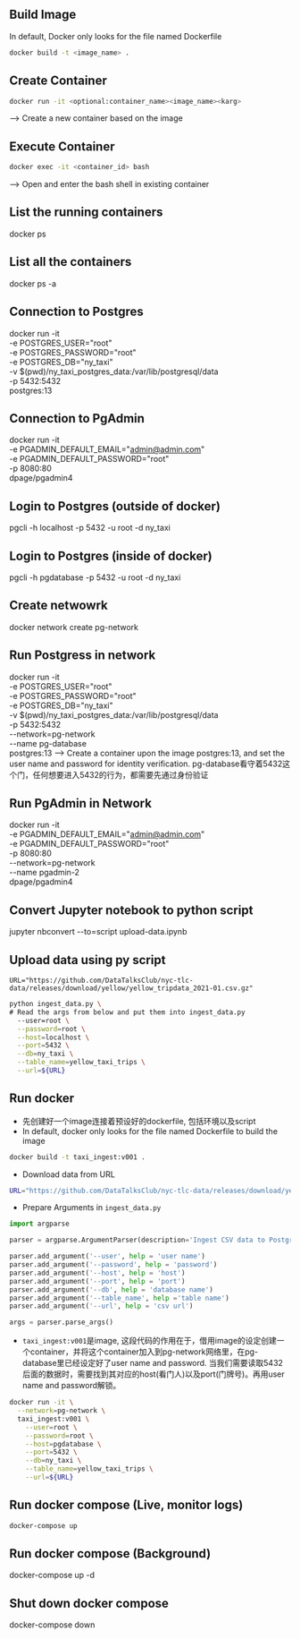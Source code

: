 ## Build Image 
In default, Docker only looks for the file named Dockerfile
```bash
docker build -t <image_name> .
```


## Create Container
```bash
docker run -it <optional:container_name><image_name><karg>
```
--> Create a new container based on the image

## Execute Container
```bash
docker exec -it <container_id> bash
```
--> Open and enter the bash shell in existing container

## List the running containers
docker ps

## List all the containers
docker ps -a

## Connection to Postgres
docker run -it \
  -e POSTGRES_USER="root" \
  -e POSTGRES_PASSWORD="root" \
  -e POSTGRES_DB="ny_taxi" \
  -v $(pwd)/ny_taxi_postgres_data:/var/lib/postgresql/data \
  -p 5432:5432 \
  postgres:13

## Connection to PgAdmin
docker run -it \
  -e PGADMIN_DEFAULT_EMAIL="admin@admin.com" \
  -e PGADMIN_DEFAULT_PASSWORD="root" \
  -p 8080:80 \
  dpage/pgadmin4

## Login to Postgres (outside of docker)
pgcli -h localhost -p 5432 -u root -d ny_taxi

## Login to Postgres (inside of docker)
pgcli -h pgdatabase -p 5432 -u root -d ny_taxi

## Create netwowrk
docker network create pg-network

## Run Postgress in network
docker run -it \
  -e POSTGRES_USER="root" \
  -e POSTGRES_PASSWORD="root" \
  -e POSTGRES_DB="ny_taxi" \
  -v $(pwd)/ny_taxi_postgres_data:/var/lib/postgresql/data \
  -p 5432:5432 \
  --network=pg-network \
  --name pg-database \
  postgres:13
--> Create a container upon the image postgres:13, and set the user name and password for identity verification. pg-database看守着5432这个门，任何想要进入5432的行为，都需要先通过身份验证

## Run PgAdmin in Network
docker run -it \
  -e PGADMIN_DEFAULT_EMAIL="admin@admin.com" \
  -e PGADMIN_DEFAULT_PASSWORD="root" \
  -p 8080:80 \
  --network=pg-network \
  --name pgadmin-2 \
  dpage/pgadmin4

## Convert Jupyter notebook to python script
jupyter nbconvert --to=script upload-data.ipynb

## Upload data using py script
```
URL="https://github.com/DataTalksClub/nyc-tlc-data/releases/download/yellow/yellow_tripdata_2021-01.csv.gz"
```
```bash
python ingest_data.py \
# Read the args from below and put them into ingest_data.py
  --user=root \
  --password=root \
  --host=localhost \
  --port=5432 \
  --db=ny_taxi \
  --table_name=yellow_taxi_trips \
  --url=${URL}
```
## Run docker
- 先创建好一个image连接着预设好的dockerfile, 包括环境以及script
- In default, docker only looks for the file named Dockerfile to build the image
```bash
docker build -t taxi_ingest:v001 .
```  
- Download data from URL
```bash
URL="https://github.com/DataTalksClub/nyc-tlc-data/releases/download/yellow/yellow_tripdata_2021-01.csv.gz"
```
- Prepare Arguments in `ingest_data.py`
```python
import argparse

parser = argparse.ArgumentParser(description='Ingest CSV data to Postgress')

parser.add_argument('--user', help = 'user name')
parser.add_argument('--password', help = 'password')
parser.add_argument('--host', help = 'host')
parser.add_argument('--port', help = 'port')
parser.add_argument('--db', help = 'database name')
parser.add_argument('--table_name', help ='table name')
parser.add_argument('--url', help = 'csv url')

args = parser.parse_args()
```
- `taxi_ingest:v001`是image, 这段代码的作用在于，借用image的设定创建一个container，并将这个container加入到pg-network网络里，在pg-database里已经设定好了user name and password. 当我们需要读取5432后面的数据时，需要找到其对应的host(看门人)以及port(门牌号)。再用user name and password解锁。
```bash
docker run -it \
  --network=pg-network \
  taxi_ingest:v001 \
    --user=root \
    --password=root \
    --host=pgdatabase \
    --port=5432 \
    --db=ny_taxi \
    --table_name=yellow_taxi_trips \
    --url=${URL}
```

## Run docker compose (Live, monitor logs)
```bash
docker-compose up
```
## Run docker compose (Background)
docker-compose up -d

## Shut down docker compose
docker-compose down
